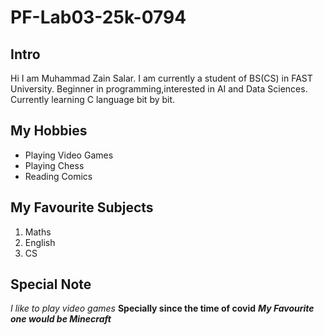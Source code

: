 # PF-Lab03-25k-0794
## Intro
Hi I am Muhammad Zain Salar.
I am currently a student of BS(CS) in FAST University.
Beginner in programming,interested in AI and Data Sciences.
Currently learning C language bit by bit.  

## My Hobbies 
- Playing Video Games
- Playing Chess
- Reading Comics

## My Favourite Subjects
1. Maths
2. English
3. CS

## Special Note
*I like to play video games*
**Specially since the time of covid**
***My Favourite one would be Minecraft***
